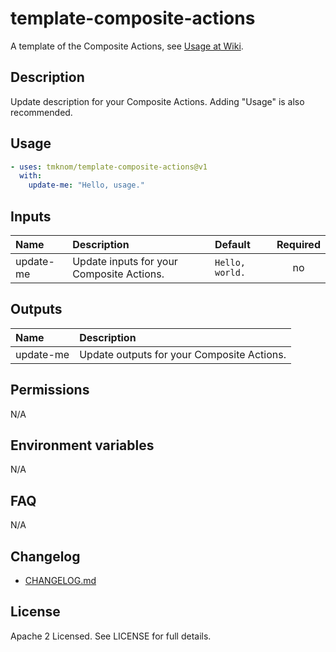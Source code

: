 # template-composite-actions

A template of the Composite Actions, see [Usage at Wiki](https://github.com/tmknom/template-composite-actions/wiki/Usage).

<!-- actdocs start -->

## Description

Update description for your Composite Actions.
Adding "Usage" is also recommended.

## Usage

```yaml
- uses: tmknom/template-composite-actions@v1
  with:
    update-me: "Hello, usage."
```

## Inputs

| Name | Description | Default | Required |
| :--- | :---------- | :------ | :------: |
| update-me | Update inputs for your Composite Actions. | `Hello, world.` | no |

## Outputs

| Name | Description |
| :--- | :---------- |
| update-me | Update outputs for your Composite Actions. |

<!-- actdocs end -->

## Permissions

N/A

## Environment variables

N/A

## FAQ

N/A

## Changelog

- [CHANGELOG.md](/CHANGELOG.md)

## License

Apache 2 Licensed. See LICENSE for full details.
